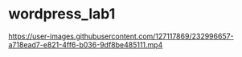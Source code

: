 # wordpress_lab1
https://user-images.githubusercontent.com/127117869/232996657-a718ead7-e821-4ff6-b036-9df8be485111.mp4

